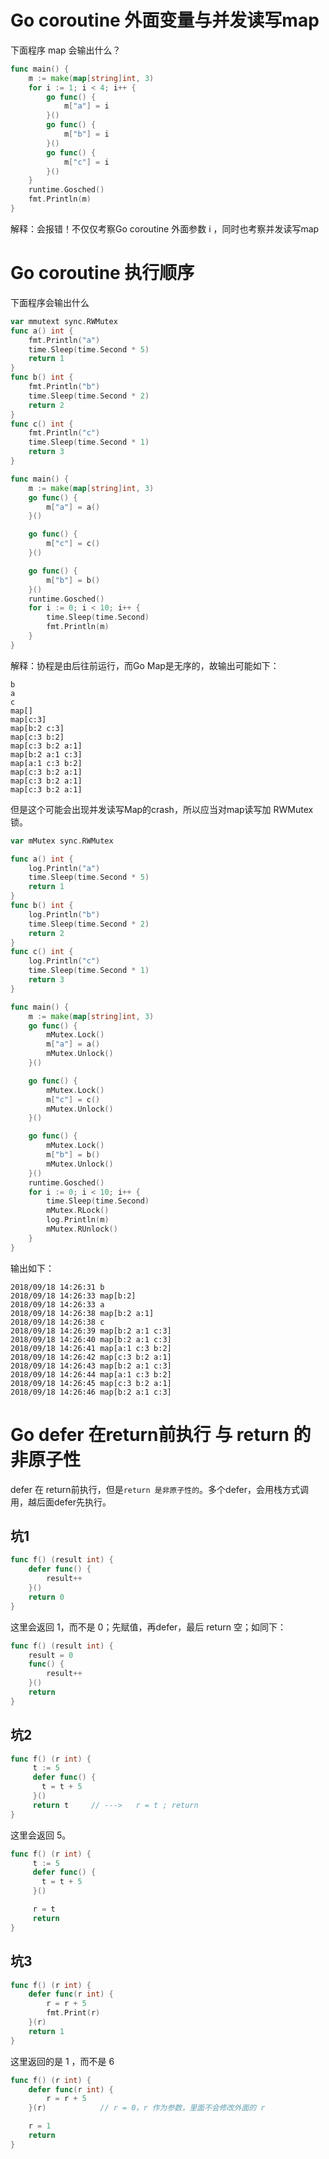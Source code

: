 # Go coroutine 外面变量与并发读写map

下面程序 map 会输出什么？

```go
func main() {
	m := make(map[string]int, 3)
	for i := 1; i < 4; i++ {
		go func() {
			m["a"] = i
		}()
		go func() {
			m["b"] = i
		}()
		go func() {
			m["c"] = i
		}()
	}
	runtime.Gosched()
	fmt.Println(m)
}
```

解释：会报错！不仅仅考察Go coroutine 外面参数 i ，同时也考察并发读写map

# Go coroutine 执行顺序

下面程序会输出什么
```go
var mmutext sync.RWMutex
func a() int {
	fmt.Println("a")
	time.Sleep(time.Second * 5)
	return 1
}
func b() int {
	fmt.Println("b")
	time.Sleep(time.Second * 2)
	return 2
}
func c() int {
	fmt.Println("c")
	time.Sleep(time.Second * 1)
	return 3
}

func main() {
	m := make(map[string]int, 3)
	go func() {
		m["a"] = a()
	}()

	go func() {
		m["c"] = c()
	}()

	go func() {
		m["b"] = b()
	}()
	runtime.Gosched()
	for i := 0; i < 10; i++ {
		time.Sleep(time.Second)
		fmt.Println(m)
	}
}
```
解释：协程是由后往前运行，而Go Map是无序的，故输出可能如下：
```
b
a
c
map[]
map[c:3]
map[b:2 c:3]
map[c:3 b:2]
map[c:3 b:2 a:1]
map[b:2 a:1 c:3]
map[a:1 c:3 b:2]
map[c:3 b:2 a:1]
map[c:3 b:2 a:1]
map[c:3 b:2 a:1]
```
但是这个可能会出现并发读写Map的crash，所以应当对map读写加 RWMutex 锁。

```go
var mMutex sync.RWMutex

func a() int {
	log.Println("a")
	time.Sleep(time.Second * 5)
	return 1
}
func b() int {
	log.Println("b")
	time.Sleep(time.Second * 2)
	return 2
}
func c() int {
	log.Println("c")
	time.Sleep(time.Second * 1)
	return 3
}

func main() {
	m := make(map[string]int, 3)
	go func() {
		mMutex.Lock()
		m["a"] = a()
		mMutex.Unlock()
	}()

	go func() {
		mMutex.Lock()
		m["c"] = c()
		mMutex.Unlock()
	}()

	go func() {
		mMutex.Lock()
		m["b"] = b()
		mMutex.Unlock()
	}()
	runtime.Gosched()
	for i := 0; i < 10; i++ {
		time.Sleep(time.Second)
		mMutex.RLock()
		log.Println(m)
		mMutex.RUnlock()
	}
}
```

输出如下：

```
2018/09/18 14:26:31 b
2018/09/18 14:26:33 map[b:2]
2018/09/18 14:26:33 a
2018/09/18 14:26:38 map[b:2 a:1]
2018/09/18 14:26:38 c
2018/09/18 14:26:39 map[b:2 a:1 c:3]
2018/09/18 14:26:40 map[b:2 a:1 c:3]
2018/09/18 14:26:41 map[a:1 c:3 b:2]
2018/09/18 14:26:42 map[c:3 b:2 a:1]
2018/09/18 14:26:43 map[b:2 a:1 c:3]
2018/09/18 14:26:44 map[a:1 c:3 b:2]
2018/09/18 14:26:45 map[c:3 b:2 a:1]
2018/09/18 14:26:46 map[b:2 a:1 c:3]
```

# Go defer 在return前执行 与 return 的非原子性
defer 在 return前执行，但是`return 是非原子性的`。多个defer，会用栈方式调用，越后面defer先执行。
## 坑1
```go
func f() (result int) {
	defer func() {
		result++
	}()
	return 0
}

```

这里会返回 1，而不是 0；先赋值，再defer，最后 return 空；如同下：

```go
func f() (result int) {
	result = 0
	func() {
		result++
	}()
	return
}
```
## 坑2
```go
func f() (r int) {
     t := 5
     defer func() {
       t = t + 5
     }()
     return t     // --->   r = t ; return
}
```
这里会返回 5。

```go
func f() (r int) {
	 t := 5
     defer func() {
       t = t + 5
	 }()

	 r = t
     return
}
```

## 坑3

```go
func f() (r int) {
	defer func(r int) {
		r = r + 5
		fmt.Print(r)
	}(r)
	return 1
}
```
这里返回的是 1 ，而不是 6

```go
func f() (r int) {
	defer func(r int) {
		r = r + 5
	}(r)			// r = 0，r 作为参数，里面不会修改外面的 r

	r = 1
	return
}
```